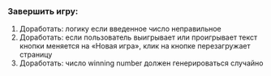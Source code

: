 ### **Завершить игру:**

1. Доработать: логику если введенное число неправильное
2. Доработать: если пользователь выигрывает или проигрывает текст кнопки меняется на «Новая игра», клик на кнопке перезагружает страницу
3. Доработать: число winning number должен генерироваться случайно
